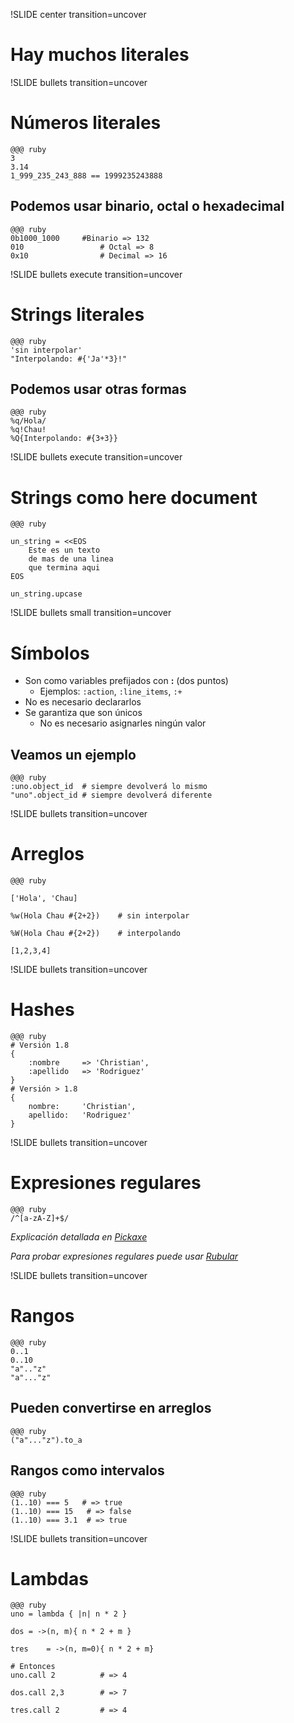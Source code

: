 !SLIDE center transition=uncover
# Hay muchos literales
!SLIDE bullets transition=uncover
# Números literales
	@@@ ruby
	3
	3.14
	1_999_235_243_888 == 1999235243888

## Podemos usar binario, octal o hexadecimal

	@@@ ruby
	0b1000_1000 	#Binario => 132
	010 				# Octal => 8
	0x10 				# Decimal => 16

!SLIDE bullets execute transition=uncover
# Strings literales

	@@@ ruby
	'sin interpolar'
	"Interpolando: #{'Ja'*3}!"

## Podemos usar otras formas
	@@@ ruby
	%q/Hola/
	%q!Chau!
	%Q{Interpolando: #{3+3}}

!SLIDE bullets execute transition=uncover
# Strings como here document

	@@@ ruby
	
	un_string = <<EOS
		Este es un texto
		de mas de una linea
		que termina aqui
	EOS
	
	un_string.upcase

!SLIDE bullets small transition=uncover
# Símbolos
* Son como variables prefijados con **:** (dos puntos)
  * Ejemplos: `:action`, `:line_items`, `:+`
* No es necesario declararlos 
* Se garantiza que son únicos
  * No es necesario asignarles ningún valor

## Veamos un ejemplo

	@@@ ruby 
	:uno.object_id 	# siempre devolverá lo mismo
	"uno".object_id	# siempre devolverá diferente

!SLIDE bullets transition=uncover
# Arreglos
	@@@ ruby 
	
	['Hola', 'Chau]
	
	%w(Hola Chau #{2+2})	# sin interpolar
	
	%W(Hola Chau #{2+2})	# interpolando
	
	[1,2,3,4]
	

!SLIDE bullets transition=uncover
# Hashes
	@@@ ruby 
	# Versión 1.8
	{
		:nombre 	=> 'Christian',
		:apellido 	=> 'Rodriguez'
	}
	# Versión > 1.8
	{
		nombre: 	'Christian',
		apellido: 	'Rodriguez'
	}

!SLIDE bullets transition=uncover
# Expresiones regulares
	@@@ ruby 
	/^[a-zA-Z]+$/


*Explicación detallada en
[Pickaxe](http://www.ruby-doc.org/docs/ProgrammingRuby/html/language.html#UJ)*

*Para probar expresiones regulares puede usar [Rubular](http://rubular.com/)*

!SLIDE bullets transition=uncover
# Rangos
	@@@ ruby 
	0..1
	0..10
	"a".."z"
	"a"..."z"

## Pueden convertirse en arreglos
	@@@ ruby 
	("a"..."z").to_a

## Rangos como intervalos
	@@@ ruby 
	(1..10) === 5	# => true
	(1..10) === 15	 # => false
	(1..10) === 3.1	 # => true

!SLIDE bullets transition=uncover
# Lambdas

	@@@ ruby 
	uno	= lambda { |n| n * 2 }
	
	dos	= ->(n, m){ n * 2 + m }
	
	tres	= ->(n, m=0){ n * 2 + m}
	
	# Entonces
	uno.call 2 	 		# => 4
	
	dos.call 2,3		# => 7
	
	tres.call 2 		# => 4

